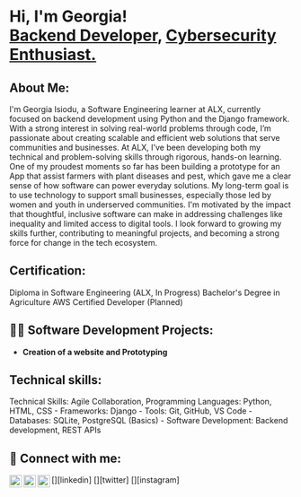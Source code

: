 <h1>Hi, I'm Georgia! <br/><a href="https://github.com/GiaManni">Backend  Developer</a>, <a href="https://www.linkedin.com/in/Georgia-isiodu/">Cybersecurity Enthusiast.</a>


<h2> About Me:</h2>
  I'm Georgia Isiodu, a Software Engineering learner at ALX, currently focused on backend development using Python and the Django framework. With a strong interest in solving real-world problems through code, I’m passionate about creating scalable and efficient web solutions that serve communities and businesses.
At ALX, I’ve been developing both my technical and problem-solving skills through rigorous, hands-on learning. One of my proudest moments so far has been building a prototype for an App that assist farmers with plant diseases and pest, which gave me a clear sense of how software can power everyday solutions.
My long-term goal is to use technology to support small businesses, especially those led by women and youth in underserved communities. I'm motivated by the impact that thoughtful, inclusive software can make in addressing challenges like inequality and limited access to digital tools. I look forward to growing my skills further, contributing to meaningful projects, and becoming a strong force for change in the tech ecosystem.


<h2> Certification:</h2>
Diploma in Software Engineering (ALX, In Progress)
Bachelor's Degree in Agriculture
 AWS Certified Developer (Planned)

<h2>👨‍💻 Software Development Projects:</h2>

- <b>Creation of a website and Prototyping</b>

<h2> Technical skills:</h2>
Technical Skills: Agile Collaboration,  Programming Languages: Python, HTML, CSS
- Frameworks: Django
- Tools: Git, GitHub, VS Code
- Databases: SQLite, PostgreSQL (Basics)
- Software Development: Backend development, REST APIs
<h2> 🤳 Connect with me:</h2>
[<img align="left" alt="GeorgiaIsiodu | LinkedIn" width="22px" src="https://cdn.jsdelivr.net/npm/simple-icons@v3/icons/linkedin.svg" />][linkedin]
[<img align="left" alt="JoshMadakor | Twitter" width="22px" src="https://cdn.jsdelivr.net/npm/simple-icons@v3/icons/twitter.svg" />][twitter]
[<img align="left" alt="JoshMadakor | Instagram" width="22px" src="https://cdn.jsdelivr.net/npm/simple-icons@v3/icons/instagram.svg" />][instagram]

[twitter]: https://twitter.com/joshmadakor
[youtube]: https://www.youtube.com/c/joshmadakor
[instagram]: https://www.instagram.com/joshmadakor/
[linkedin]: https://linkedin.com/in/joshmadakor

<!--
**joshmadakor1/joshmadakor1** is a ✨ _special_ ✨ repository because its `README.md` (this file) appears on your GitHub profile.

Here are some ideas to get you started:

- 🔭 I’m currently working on ...
- 🌱 I’m currently learning ...
- 👯 I’m looking to collaborate on ...
- 🤔 I’m looking for help with ...
- 💬 Ask me about ...
- 📫 How to reach me: ...
- 😄 Pronouns: ...
- ⚡ Fun fact: ...
-->
